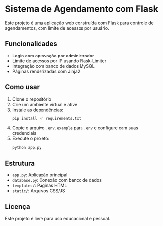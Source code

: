 # Sistema de Agendamento com Flask

Este projeto é uma aplicação web construída com Flask para controle de agendamentos, com limite de acessos por usuário.

## Funcionalidades

- Login com aprovação por administrador
- Limite de acessos por IP usando Flask-Limiter
- Integração com banco de dados MySQL
- Páginas renderizadas com Jinja2

## Como usar

1. Clone o repositório
2. Crie um ambiente virtual e ative
3. Instale as dependências:
   ```bash
   pip install -r requirements.txt
   ```
4. Copie o arquivo `.env.example` para `.env` e configure com suas credenciais
5. Execute o projeto:
   ```bash
   python app.py
   ```

## Estrutura

- `app.py`: Aplicação principal
- `database.py`: Conexão com banco de dados
- `templates/`: Páginas HTML
- `static/`: Arquivos CSS/JS

## Licença

Este projeto é livre para uso educacional e pessoal.
